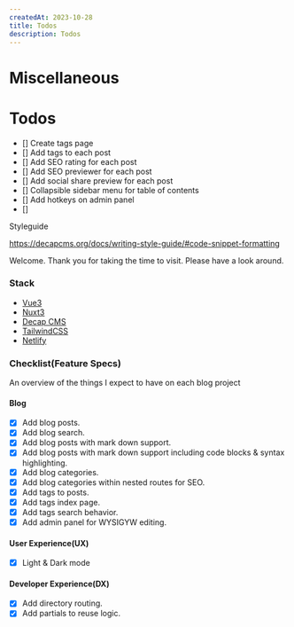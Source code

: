 ```yaml
---
createdAt: 2023-10-28
title: Todos
description: Todos
---
```


# Miscellaneous

# Todos

- [] Create tags page
- [] Add tags to each post
- [] Add SEO rating for each post
- [] Add SEO previewer for each post
- [] Add social share preview for each post
- [] Collapsible sidebar menu for table of contents
- [] Add hotkeys on admin panel
- [] 

Styleguide

https://decapcms.org/docs/writing-style-guide/#code-snippet-formatting



Welcome. Thank you for taking the time to visit. Please have a look around.

### Stack

- [Vue3](https://vuejs.org/)
- [Nuxt3](https://nuxt.com)
- [Decap CMS](https://decapcms.org)
- [TailwindCSS](https://tailwindui.com)
- [Netlify](https://netlify.com)

### Checklist(Feature Specs)

An overview of the things I expect to have on each blog project

#### Blog

- [x] Add blog posts.
- [x] Add blog search.
- [x] Add blog posts with mark down support.
- [x] Add blog posts with mark down support including code blocks & syntax highlighting.
- [x] Add blog categories.
- [x] Add blog categories within nested routes for SEO.
- [x] Add tags to posts.
- [x] Add tags index page.
- [x] Add tags search behavior.
- [x] Add admin panel for WYSIGYW editing.

#### User Experience(UX)

- [x] Light & Dark mode

#### Developer Experience(DX)

- [x] Add directory routing.
- [x] Add partials to reuse logic.